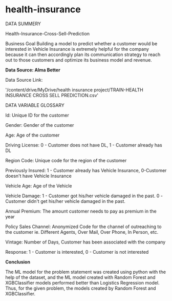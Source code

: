 # health-insurance
DATA SUMMERY

Health-Insurance-Cross-Sell-Prediction

Business Goal
Building a model to predict whether a customer would be interested in Vehicle Insurance is extremely helpful for the company because it can then accordingly plan its communication strategy to reach out to those customers and optimize its business model and revenue.


 
**Data Source: Alma Better**

Data Source Link: 

'/content/drive/MyDrive/health insurance project/TRAIN-HEALTH INSURANCE CROSS SELL PREDICTION.csv'
 


DATA VARIABLE GLOSSARY

Id: Unique ID for the customer

Gender: Gender of the customer

Age: Age of the customer

Driving License: 0 - Customer does not have DL, 1 - Customer already has DL

Region Code: Unique code for the region of the customer

Previously Insured: 1 - Customer already has Vehicle Insurance, 0-Customer doesn't have Vehicle Insurance

Vehicle Age: Age of the Vehicle 

Vehicle Damage:  1 - Customer got his/her vehicle damaged in the past. 0 -Customer didn't get his/her vehicle damaged in the past.

Annual Premium:  The amount customer needs to pay as premium in the year

Policy Sales Channel: Anonymized Code for the channel of outreaching to the customer ie. Different Agents, Over Mail, Over Phone, In Person, etc.

Vintage: Number of Days, Customer has been associated with the company

Response: 1 - Customer is interested, 0 - Customer is not interested

**Conclusion**

The ML model for the problem statement was created using python with the help of the dataset, and the ML model created with Random Forest and XGBClassifier models performed better than Logistics Regression model. Thus, for the given problem, the models created by Random Forest and XGBClassifier.

